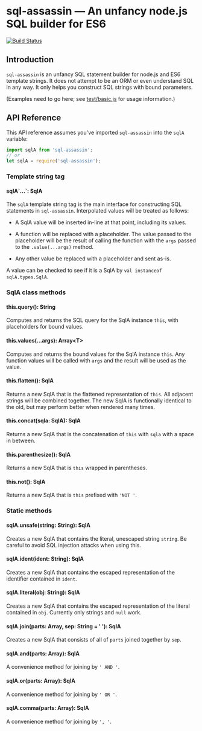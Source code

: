 sql-assassin — An unfancy node.js SQL builder for ES6
=====================================================

[![Build Status](https://travis-ci.org/bdowning/sql-assassin.svg?branch=master)](https://travis-ci.org/bdowning/sql-assassin)

Introduction
------------

`sql-assassin` is an unfancy SQL statement builder
for node.js and ES6 template strings.
It does not attempt to be an ORM or even understand SQL in any way.
It only helps you construct SQL strings with bound parameters.

(Examples need to go here;
see [test/basic.js](test/basic.js) for usage information.)

API Reference
-------------

This API reference assumes you've imported `sql-assassin`
into the `sqlA` variable:

```javascript
import sqlA from 'sql-assassin';
// or
let sqlA = require('sql-assassin');
```

### Template string tag

#### sqlA\`...\`: SqlA

The `sqlA` template string tag is the main interface
for constructing SQL statements in `sql-assassin`.
Interpolated values will be treated as follows:

* A SqlA value will be inserted in-line at that point,
  including its values.

* A function will be replaced with a placeholder.
  The value passed to the placeholder will be
  the result of calling the function with the `args`
  passed to the `.value(...args)` method.

* Any other value be replaced with a placeholder
  and sent as-is.

A value can be checked to see if it is a SqlA
by `val instanceof sqlA.types.SqlA`.

### SqlA class methods

#### this.query(): String

Computes and returns the SQL query for the SqlA instance `this`,
with placeholders for bound values.

#### this.values(...args): Array&lt;T&gt;

Computes and returns the bound values for the SqlA instance `this`.
Any function values will be called with `args`
and the result will be used as the value.

#### this.flatten(): SqlA

Returns a new SqlA that is the flattened representation of `this`.
All adjacent strings will be combined together.
The new SqlA is functionally identical to the old,
but may perform better when rendered many times.

#### this.concat(sqla: SqlA): SqlA

Returns a new SqlA that is the concatenation of `this` with `sqla`
with a space in between.

#### this.parenthesize(): SqlA

Returns a new SqlA that is `this` wrapped in parentheses.

#### this.not(): SqlA

Returns a new SqlA that is `this` prefixed with `'NOT '`.

### Static methods

#### sqlA.unsafe(string: String): SqlA

Creates a new SqlA that contains the literal,
unescaped string `string`.
Be careful to avoid SQL injection attacks when using this.

#### sqlA.ident(ident: String): SqlA

Creates a new SqlA that contains the escaped representation
of the identifier contained in `ident`.

#### sqlA.literal(obj: String): SqlA

Creates a new SqlA that contains the escaped representation
of the literal contained in `obj`.
Currently only strings and `null` work.

#### sqlA.join(parts: Array<SqlA>, sep: String = ' '): SqlA

Creates a new SqlA that consists of all of `parts`
joined together by `sep`.

#### sqlA.and(parts: Array<SqlA>): SqlA

A convenience method for joining by `' AND '`.

#### sqlA.or(parts: Array<SqlA>): SqlA

A convenience method for joining by `' OR '`.

#### sqlA.comma(parts: Array<SqlA>): SqlA

A convenience method for joining by `', '`.

